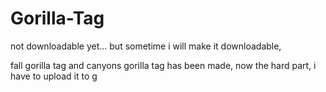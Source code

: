 # Gorilla-Tag
not downloadable yet... but sometime i will make it downloadable,

fall gorilla tag and canyons gorilla tag has been made, now the hard part, i have to upload it to g
